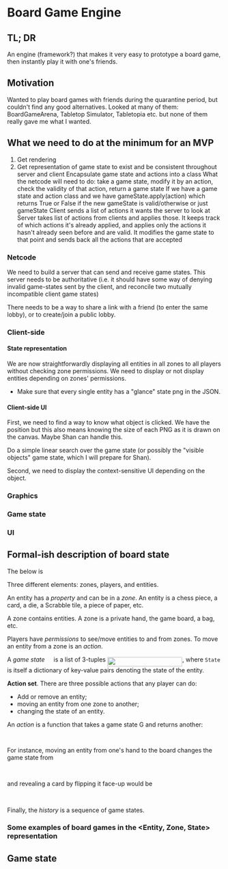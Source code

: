 # Board Game Engine

## TL; DR

An engine (framework?) that makes it very easy to prototype a board game, then
instantly play it with one's friends.

## Motivation

Wanted to play board games with friends during the quarantine period, but
couldn't find any good alternatives. Looked at many of them: BoardGameArena,
Tabletop Simulator, Tabletopia etc. but none of them really gave me what I wanted.

## What we need to do at the minimum for an MVP

1. Get rendering
2. Get representation of game state to exist and be consistent throughout server and client
Encapsulate game state and actions into a class
What the netcode will need to do: take a game state, modify it by an action, check the validity of that action, return a game state
If we have a game state and action class
and we have gameState.apply(action) which returns True or False if the new gameState is valid/otherwise or just gameState
Client sends a list of actions it wants the server to look at
Server takes list of actions from clients and applies those. It keeps track of which actions it's already applied, and applies only the actions it hasn't already seen before and are valid.
It modifies the game state to that point and sends back all the actions that are accepted

### Netcode

We need to build a server that can send and receive game states. This server
needs to be authoritative (i.e. it should have some way of denying invalid
game-states sent by the client, and reconcile two mutually incompatible client
game states)

There needs to be a way to share a link with a friend (to enter the same
lobby), or to create/join a public lobby.

### Client-side

#### State representation

We are now straightforwardly displaying all entities in all zones to all
players without checking zone permissions. We need to display or not display
entities depending on zones' permissions.

- Make sure that every single entity has a "glance" state png in the JSON.

#### Client-side UI

First, we need to find a way to know what object is clicked. We have the
position but this also means knowing the size of each PNG as it is drawn on the
canvas. Maybe Shan can handle this.

Do a simple linear search over the game state (or possibly the "visible
objects" game state, which I will prepare for Shan).

Second, we need to display the context-sensitive UI depending on the object.

### Graphics

### Game state


### UI

## Formal-ish description of board state

The below is 

Three different elements: zones, players, and entities.

An entity has a *property* and can be in a *zone*. An entity is a chess piece,
a card, a die, a Scrabble tile, a piece of paper, etc.

A zone contains entities. A zone is a private hand, the game board, a bag, etc.

Players have *permissions* to see/move entities to and from zones. To move
an entity from a zone is an *action*.

A *game state* <img src="/tex/5201385589993766eea584cd3aa6fa13.svg?invert_in_darkmode&sanitize=true" align=middle width=12.92464304999999pt height=22.465723500000017pt/> is a list of 3-tuples <img src="/tex/7a13792788c72ac8bba49c0ba6288587.svg?invert_in_darkmode&sanitize=true" align=middle width=175.5777144pt height=22.465723500000017pt/>, where `State`
is itself a dictionary of key-value pairs denoting the state of the entity.

**Action set**. There are three possible actions that any player can do:

- Add or remove an entity;
- moving an entity from one zone to another;
- changing the state of an entity.

An *action* is a function that takes a game state G and returns another:

<p align="center"><img src="/tex/4cf0cdda1f9dc487ab8dcb716345d882.svg?invert_in_darkmode&sanitize=true" align=middle width=74.93572185pt height=14.611878599999999pt/></p>

For instance, moving an entity from one's hand to the board changes the game
state from

<p align="center"><img src="/tex/b8163f21d7f0e6aaf85d05db5c9e747b.svg?invert_in_darkmode&sanitize=true" align=middle width=505.30847070000004pt height=16.438356pt/></p>

and revealing a card by flipping it face-up would be 

<p align="center"><img src="/tex/ffe539225135efcb1fce90989a5eb9ea.svg?invert_in_darkmode&sanitize=true" align=middle width=513.8436006pt height=16.438356pt/></p>

Finally, the *history* is a sequence of game states.

### Some examples of board games in the <Entity, Zone, State> representation


## Game state

